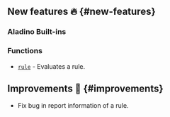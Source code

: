 ## New features :fire: {#new-features}

### Aladino Built-ins

### Functions
- [`rule`](/reviewpad-file-specification/aladino-specification/aladino-built-ins#rule) - Evaluates a rule.

## Improvements :rocket: {#improvements}

- Fix bug in report information of a rule.